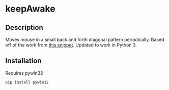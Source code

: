 # keepAwake
## Description
Moves mouse in a small back and forth diagonal pattern periodically. 
Based off of the work from [this snippet](https://gist.github.com/phoboslab/2998372). Updated to work in Python 3.

## Installation
Requires pywin32
```python
pip install pywin32
```
